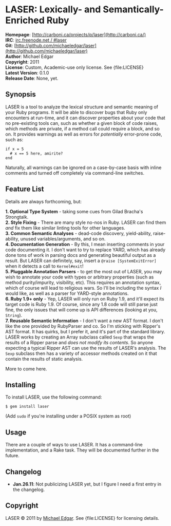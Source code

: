 LASER: Lexically- and Semantically-Enriched Ruby
================================================

**Homepage**:     [http://carboni.ca/projects/p/laser](http://carboni.ca/)   
**IRC**:          [irc.freenode.net / #laser](irc://irc.freenode.net/laser)     
**Git**:          [http://github.com/michaeledgar/laser](http://github.com/michaeledgar/laser)   
**Author**:       Michael Edgar    
**Copyright**:    2011  
**License**:      Custom, Academic-use only license. See {file:LICENSE}  
**Latest Version**: 0.1.0    
**Release Date**: None, yet.

Synopsis
--------

LASER is a tool to analyze the lexical structure and semantic meaning of your
Ruby programs. It will be able to discover bugs that Ruby only encounters at
run-time, and it can discover properties about your code that no pre-existing tools
can, such as whether a given block of code raises, which methods are private,
if a method call could require a block, and so on. It provides warnings
as well as errors for *potentially* error-prone code, such as:

    if x = 5
      # x == 5 here, amirite?
    end

Naturally, all warnings can be ignored on a case-by-case basis with inline comments
and turned off completely via command-line switches.


Feature List
------------
                                                                              
Details are always forthcoming, but:

**1. Optional Type System** - taking some cues from Gilad Bracha's Strongtalk.  
**2. Style Fixing** - There are many style no-nos in Ruby. LASER can find them *and* fix them
like similar linting tools for other languages.  
**3. Common Semantic Analyses** - dead-code discovery, yield-ability, raise-ability,
unused variables/arguments, and so on.  
**4. Documentation Generation** - By this, I mean inserting comments in your code documenting
it. I don't want to try to replace YARD, which has already done tons of work in parsing docs
and generating beautiful output as a result. But LASER can definitely, say, insert a
`@raise [SystemExitError]` when it detects a call to `Kernel#exit`!    
**5. Pluggable Annotation Parsers** - to get the most out of LASER, you may wish to
annotate your code with types or arbitrary properties (such as method purity/impurity,
visibility, etc). This requires an annotation syntax, which of course will lead to religious
wars. So I'll be including the syntax *I* would like, as well as a parser for YARD-style
annotations.  
**6. Ruby 1.9+ only** - Yep, LASER will only run on Ruby 1.9, and it'll expect its target
code is Ruby 1.9. Of course, since any 1.8 code will still parse just fine, the only issues
that will come up is API differences (looking at you, `String`).  
**7. Reusable Semantic Information** - I don't want a new AST format. I don't like the one
provided by RubyParser and co. So I'm sticking with Ripper's AST format. It has quirks, but
I prefer it, and it's part of the standard library. LASER works by creating an Array subclass
called `Sexp` that wraps the results of a Ripper parse and *does not modify its contents*. So anyone
expecting a typical Ripper AST can use the results of LASER's analysis. The `Sexp` subclass then
has a variety of accessor methods created on it that contain the results of static
analysis.

More to come here.

Installing
----------

To install LASER, use the following command:

    $ gem install laser
    
(Add `sudo` if you're installing under a POSIX system as root)
                                                                              

Usage
-----

There are a couple of ways to use LASER. It has a command-line implementation,
and a Rake task. They will be documented further in the future.

Changelog
---------

- **Jan.26.11**: Not publicizing LASER yet, but I figure I need a first entry in
the changelog.


Copyright
---------

LASER &copy; 2011 by [Michael Edgar](mailto:adgar@carboni.ca). See {file:LICENSE}
for licensing details.